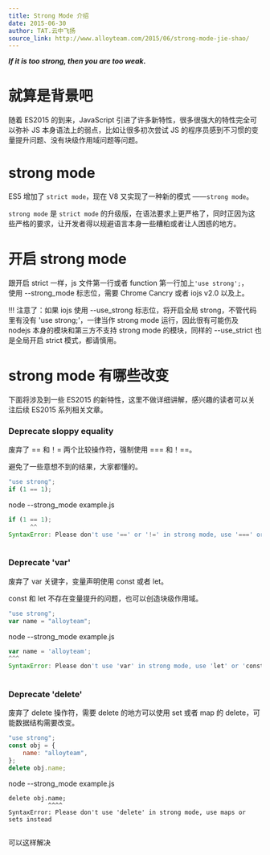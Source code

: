 ```yaml
---
title: Strong Mode 介绍
date: 2015-06-30
author: TAT.云中飞扬
source_link: http://www.alloyteam.com/2015/06/strong-mode-jie-shao/
---
```


<!-- {% raw %} - for jekyll -->

**_If it is too strong, then you are too weak._**

# [](http://www.alloyteam.com/2015/06/strong-mode-jie-shao/#就算是背景吧)就算是背景吧

随着 ES2015 的到来，JavaScript 引进了许多新特性，很多很强大的特性完全可以弥补 JS 本身语法上的弱点，比如让很多初次尝试 JS 的程序员感到不习惯的变量提升问题、没有块级作用域问题等问题。

# [](http://www.alloyteam.com/2015/06/strong-mode-jie-shao/#strong-mode)strong mode

ES5 增加了 `strict mode`，现在 V8 又实现了一种新的模式 ——`strong mode`。

`strong mode` 是 `strict mode` 的升级版，在语法要求上更严格了，同时正因为这些严格的要求，让开发者得以规避语言本身一些糟粕或者让人困惑的地方。

# [](http://www.alloyteam.com/2015/06/strong-mode-jie-shao/#开启strong-mode)开启 strong mode

跟开启 strict 一样，js 文件第一行或者 function 第一行加上`'use strong';`，  
使用 --strong_mode 标志位，需要 Chrome Cancry 或者 iojs v2.0 以及上。

!!! 注意了：如果 iojs 使用 --use_strong 标志位，将开启全局 strong，不管代码里有没有 'use strong;'，一律当作 strong mode 运行，因此很有可能伤及 nodejs 本身的模块和第三方不支持 strong mode 的模块，同样的 --use_strict 也是全局开启 strict 模式，都请慎用。

# [](http://www.alloyteam.com/2015/06/strong-mode-jie-shao/#strong-mode有哪些改变)strong mode 有哪些改变

下面将涉及到一些 ES2015 的新特性，这里不做详细讲解，感兴趣的读者可以关注后续 ES2015 系列相关文章。

### [](http://www.alloyteam.com/2015/06/strong-mode-jie-shao/#deprecate-sloppy-equality)Deprecate sloppy equality

废弃了 == 和！= 两个比较操作符，强制使用 === 和！==。

避免了一些意想不到的结果，大家都懂的。

```javascript
"use strong";
if (1 == 1);
```

node --strong_mode example.js

```javascript
if (1 == 1);
      ^^
SyntaxError: Please don't use '==' or '!=' in strong mode, use '===' or '!==' instead
 
```

### [](http://www.alloyteam.com/2015/06/strong-mode-jie-shao/#deprecate-var)Deprecate 'var'

废弃了 var 关键字，变量声明使用 const 或者 let。

const 和 let 不存在变量提升的问题，也可以创造块级作用域。

```javascript
"use strong";
var name = "alloyteam";
```

node --strong_mode example.js

```javascript
var name = 'alloyteam';
^^^
SyntaxError: Please don't use 'var' in strong mode, use 'let' or 'const' instead
 
```

### [](http://www.alloyteam.com/2015/06/strong-mode-jie-shao/#deprecate-delete)Deprecate 'delete'

废弃了 delete 操作符，需要 delete 的地方可以使用 set 或者 map 的 delete，可能数据结构需要改变。

```javascript
"use strong";
const obj = {
    name: "alloyteam",
};
delete obj.name;
```

node --strong_mode example.js

    delete obj.name;
               ^^^^
    SyntaxError: Please don't use 'delete' in strong mode, use maps or sets instead
     

可以这样解决


<!-- {% endraw %} - for jekyll -->
